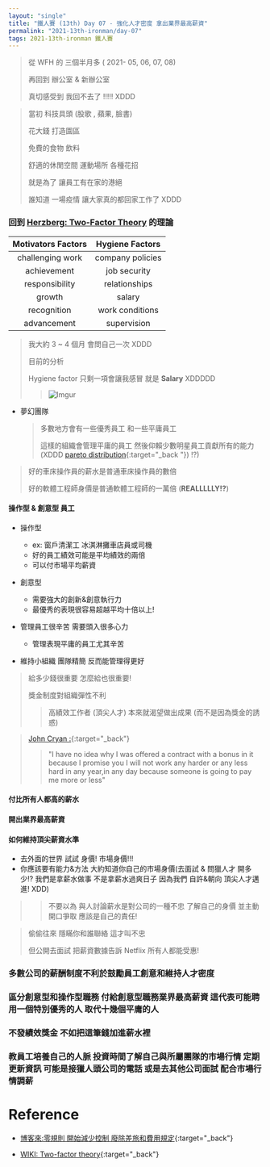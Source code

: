 ```yaml
---
layout: "single"
title: "鐵人賽 (13th) Day 07 - 強化人才密度 拿出業界最高薪資"
permalink: "2021-13th-ironman/day-07"
tags: 2021-13th-ironman 鐵人賽
---
```


> 從 WFH 的 三個半月多 ( 2021- 05, 06, 07, 08)
>
> 再回到 辦公室 & 新辦公室
>
> 真切感受到 我回不去了 !!!!! XDDD

> 當初 科技具頭 (股歌 , 蘋果, 臉書)
>
> 花大錢 打造園區
>
> 免費的食物 飲料
>
> 舒適的休閒空間 運動場所 各種花招
>
> 就是為了 讓員工有在家的港絕
>
> 誰知道 一場疫情 讓大家真的都回家工作了 XDDD

### 回到 [Herzberg: Two-Factor Theory](https://en.wikipedia.org/wiki/Two-factor_theory) 的理論

| Motivators Factors | Hygiene Factors  |
| :----------------: | :--------------: |
|  challenging work  | company policies |
|    achievement     |   job security   |
|   responsibility   |  relationships   |
|       growth       |      salary      |
|    recognition     | work conditions  |
|    advancement     |   supervision    |

> 我大約 3 ~ 4 個月 會問自己一次 XDDD
>
> 目前的分析
>
> Hygiene factor 只剩一項會讓我感冒 就是 **Salary** XDDDDD
>
> > ![Imgur](https://i.imgur.com/DE0RVC0.jpg)

- 夢幻團隊

  > 多數地方會有一些優秀員工 和一些平庸員工
  >
  > 這樣的組織會管理平庸的員工 然後仰賴少數明星員工貢獻所有的能力
  > (XDDD [pareto distribution](https://yuting3656.github.io/yutingblog//2020-12th-ironman/day-24){:target="\_back "}) !?)

> 好的車床操作員的薪水是普通車床操作員的數倍
>
> 好的軟體工程師身價是普通軟體工程師的一萬倍 (**REALLLLLY!?**)

#### 操作型 & 創意型 員工

- 操作型

  - ex: 窗戶清潔工 冰淇淋攤車店員或司機
  - 好的員工績效可能是平均績效的兩倍
  - 可以付市場平均薪資

- 創意型

  - 需要強大的創新&創意執行力
  - 最優秀的表現很容易超越平均十倍以上!

- 管理員工很辛苦 需要頭入很多心力

  - 管理表現平庸的員工尤其辛苦

- 維持小組織 團隊精簡 反而能管理得更好

> 給多少錢很重要 怎麼給也很重要!
>
> 獎金制度對組織彈性不利
>
> > 高績效工作者 (頂尖人才) 本來就渴望做出成果 (而不是因為獎金的誘惑)

> [John Cryan :](https://en.wikipedia.org/wiki/John_Cryan){:target="\_back"}
>
> > "I have no idea why I was offered a contract with a bonus in it because I promise you I will not work any harder or any less hard in any year,in any day because someone is going to pay me more or less"

#### 付比所有人都高的薪水

#### 開出業界最高薪資

#### 如何維持頂尖薪資水準

- 去外面的世界 試試 身價! 市場身價!!!
- 你應該要有能力&方法 大約知道你自己的市場身價(去面試 & 問獵人才 開多少!? 我們是拿薪水做事 不是拿薪水過爽日子 因為我們 自許&朝向 頂尖人才邁進! XDD)

> > 不要以為 與人討論薪水是對公司的一種不忠
> > 了解自己的身價 並主動開口爭取 應該是自己的責任!

> 偷偷往來 隱瞞你和誰聯絡 這才叫不忠
>
> 但公開去面試 把薪資數據告訴 Netflix 所有人都能受惠!

### 多數公司的薪酬制度不利於鼓勵員工創意和維持人才密度

### 區分創意型和操作型職務 付給創意型職務業界最高薪資 這代表可能聘用一個特別優秀的人 取代十幾個平庸的人

### 不發績效獎金 不如把這筆錢加進薪水裡

### 教員工培養自己的人脈 投資時間了解自己與所屬團隊的市場行情 定期更新資訊 可能是接獵人頭公司的電話 或是去其他公司面試 配合市場行情調薪

# Reference

- [博客來:零規則 開始減少控制 廢除差旅和費用規定](https://www.books.com.tw/products/0010873975?sloc=main){:target="\_back"}

- [WIKI: Two-factor theory](https://en.wikipedia.org/wiki/Two-factor_theory){:target="\_back"}
